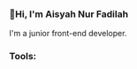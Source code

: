 <h3 align="left">👋Hi, I'm Aisyah Nur Fadilah</h3>
<p align="left">I'm a junior front-end developer.</p>

<h3 align="left">Tools:</h3>
